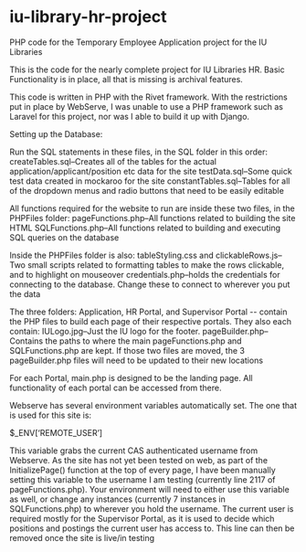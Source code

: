 # iu-library-hr-project
PHP code for the Temporary Employee Application project for the IU Libraries

This is the code for the nearly complete project for IU Libraries HR.
Basic Functionality is in place, all that is missing is archival features.

This code is written in PHP with the Rivet framework. With the restrictions put in place by WebServe, I was unable to use a PHP framework such as Laravel for this project, nor was I able to build it up with Django.

Setting up the Database:

Run the SQL statements in these files, in the SQL folder in this order:
createTables.sql–Creates all of the tables for the actual application/applicant/position etc data for the site
testData.sql–Some quick test data created in mockaroo for the site
constantTables.sql–Tables for all of the dropdown menus and radio buttons that need to be easily editable

All functions required for the website to run are inside these two files, in the PHPFiles folder:
pageFunctions.php–All functions related to building the site HTML
SQLFunctions.php–All functions related to building and executing SQL queries on the database

Inside the PHPFiles folder is also:
tableStyling.css and clickableRows.js–Two small scripts related to formatting tables to make the rows clickable, and to highlight on mouseover
credentials.php–holds the credentials for connecting to the database. Change these to connect to wherever you put the data

The three folders: Application, HR Portal, and Supervisor Portal -- contain the PHP files to build each page of their respective portals. They also each contain:
IULogo.jpg–Just the IU logo for the footer.
pageBuilder.php–Contains the paths to where the main pageFunctions.php and SQLFunctions.php are kept. If those two files are moved, the 3 pageBuilder.php files will need to be updated to their new locations

For each Portal, main.php is designed to be the landing page. All functionality of each portal can be accessed from there.

Webserve has several environment variables automatically set.  The one that is used for this site is:

$_ENV[‘REMOTE_USER’]

This variable grabs the current CAS authenticated username from Webserve. As the site has not yet been tested on web, as part of the InitializePage() function at the top of every page, I have been manually setting this variable to the username I am testing (currently line 2117 of pageFunctions.php). Your environment will need to either use this variable as well, or change any instances (currently 7 instances in SQLFunctions.php) to wherever you hold the username. The current user is required mostly for the Supervisor Portal, as it is used to decide which positions and postings the current user has access to. This line can then be removed once the site is live/in testing
